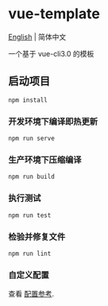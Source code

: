 # vue-template

[English](./README.md) | 简体中文

一个基于 vue-cli3.0 的模板

## 启动项目

```
npm install
```

### 开发环境下编译即热更新

```
npm run serve
```

### 生产环境下压缩编译

```
npm run build
```

### 执行测试

```
npm run test
```

### 检验并修复文件

```
npm run lint
```

### 自定义配置

查看 [配置参考](https://cli.vuejs.org/config/).
